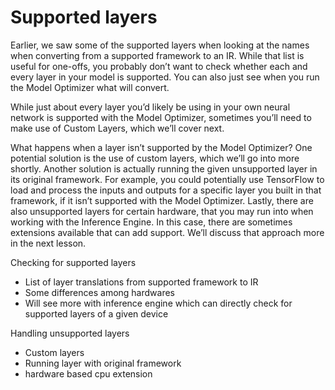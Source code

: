 # Supported layers

Earlier, we saw some of the supported layers when looking at the names when converting from a supported framework to an IR. While that list is useful for one-offs, you probably don’t want to check whether each and every layer in your model is supported. You can also just see when you run the Model Optimizer what will convert.

While just about every layer you’d likely be using in your own neural network is supported with the Model Optimizer, sometimes you’ll need to make use of Custom Layers, which we’ll cover next.

What happens when a layer isn’t supported by the Model Optimizer? One potential solution is the use of custom layers, which we’ll go into more shortly. Another solution is actually running the given unsupported layer in its original framework. For example, you could potentially use TensorFlow to load and process the inputs and outputs for a specific layer you built in that framework, if it isn’t supported with the Model Optimizer. Lastly, there are also unsupported layers for certain hardware, that you may run into when working with the Inference Engine. In this case, there are sometimes extensions available that can add support. We’ll discuss that approach more in the next lesson.


Checking for supported layers
- List of layer translations from supported framework to IR
- Some differences among hardwares
- Will see more with inference engine which can directly check for supported layers of a given device

Handling  unsupported layers
- Custom layers
- Running layer with original framework
- hardware based cpu extension